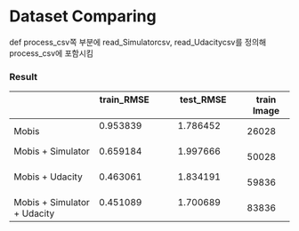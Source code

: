 Dataset Comparing
===================

 def process_csv쪽 부분에 read_Simulatorcsv, read_Udacitycsv를 정의해 process_csv에 포함시킴





### Result

|                             | train_RMSE                   | test_RMSE              | train Image
|----------------------------|------------------------------|------------------------|----------------
| Mobis                       | 0.953839                     | 1.786452               |26028
| Mobis + Simulator           | 0.659184                     | 1.997666               |50028
| Mobis + Udacity             | 0.463061                     | 1.834191               |59836
|Mobis + Simulator + Udacity | 0.451089                     | 1.700689               |83836
